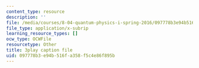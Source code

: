 ```yaml
---
content_type: resource
description: ''
file: /media/courses/8-04-quantum-physics-i-spring-2016/097778b3e94b516fa358f5c4e86f895b_XF6FAEi_54I.vtt
file_type: application/x-subrip
learning_resource_types: []
ocw_type: OCWFile
resourcetype: Other
title: 3play caption file
uid: 097778b3-e94b-516f-a358-f5c4e86f895b
---
```

